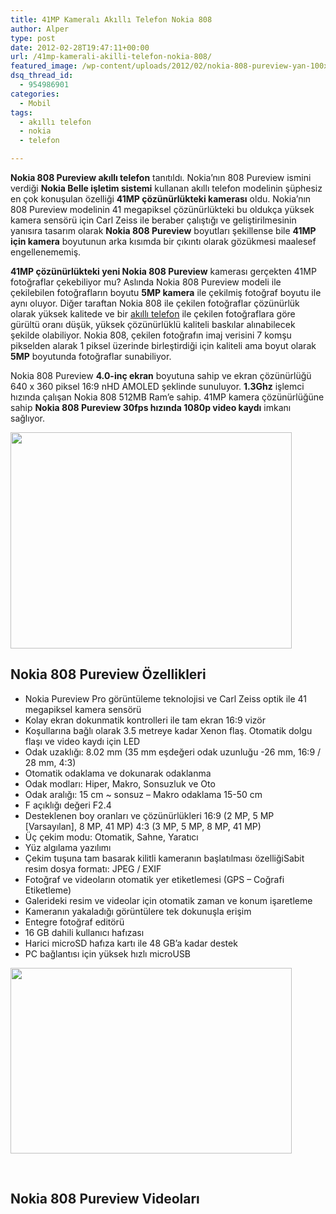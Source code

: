 ```yaml
---
title: 41MP Kameralı Akıllı Telefon Nokia 808
author: Alper
type: post
date: 2012-02-28T19:47:11+00:00
url: /41mp-kamerali-akilli-telefon-nokia-808/
featured_image: /wp-content/uploads/2012/02/nokia-808-pureview-yan-100x100.jpg
dsq_thread_id:
  - 954986901
categories:
  - Mobil
tags:
  - akıllı telefon
  - nokia
  - telefon

---
```

**Nokia 808 Pureview akıllı telefon** tanıtıldı. Nokia&#8217;nın 808 Pureview ismini verdiği **Nokia Belle işletim sistemi** kullanan akıllı telefon modelinin şüphesiz en çok konuşulan özelliği **41MP çözünürlükteki kamerası** oldu. Nokia&#8217;nın 808 Pureview modelinin 41 megapiksel çözünürlükteki bu oldukça yüksek kamera sensörü için Carl Zeiss ile beraber çalıştığı ve geliştirilmesinin yanısıra tasarım olarak **Nokia 808 Pureview** boyutları şekillense bile **41MP için kamera** boyutunun arka kısımda bir çıkıntı olarak gözükmesi maalesef engellenememiş.

**41MP çözünürlükteki yeni Nokia 808 Pureview** kamerası gerçekten 41MP fotoğraflar çekebiliyor mu? Aslında Nokia 808 Pureview modeli ile çekilebilen fotoğrafların boyutu **5MP kamera** ile çekilmiş fotoğraf boyutu ile aynı oluyor. Diğer taraftan Nokia 808 ile çekilen fotoğraflar çözünürlük olarak yüksek kalitede ve bir <a title="akıllı telefon" href="https://www.murekkep.org/etiket/akilli-telefon" target="_blank">akıllı telefon</a> ile çekilen fotoğraflara göre gürültü oranı düşük, yüksek çözünürlüklü kaliteli baskılar alınabilecek şekilde olabiliyor. Nokia 808, çekilen fotoğrafın imaj verisini 7 komşu pikselden alarak 1 piksel üzerinde birleştirdiği için kaliteli ama boyut olarak **5MP** boyutunda fotoğraflar sunabiliyor.

Nokia 808 Pureview **4.0-inç ekran** boyutuna sahip ve ekran çözünürlüğü 640 x 360 piksel 16:9 nHD AMOLED şeklinde sunuluyor. **1.3Ghz** işlemci hızında çalışan Nokia 808 512MB Ram&#8217;e sahip. 41MP kamera çözünürlüğüne sahip **Nokia 808 Pureview 30fps hızında 1080p video kaydı** imkanı sağlıyor.

<img class="aligncenter size-full wp-image-8022" title="nokia-808-pureview" src="https://www.murekkep.org/wp-content/uploads/2012/02/nokia-808-pureview.jpg" alt="" width="450" height="346" srcset="https://www.murekkep.org/wp-content/uploads/2012/02/nokia-808-pureview.jpg 450w, https://www.murekkep.org/wp-content/uploads/2012/02/nokia-808-pureview-400x307.jpg 400w, https://www.murekkep.org/wp-content/uploads/2012/02/nokia-808-pureview-50x38.jpg 50w, https://www.murekkep.org/wp-content/uploads/2012/02/nokia-808-pureview-162x125.jpg 162w" sizes="(max-width: 450px) 100vw, 450px" /> 

## Nokia 808 Pureview Özellikleri

  * Nokia Pureview Pro görüntüleme teknolojisi ve Carl Zeiss optik ile 41 megapiksel kamera sensörü
  * Kolay ekran dokunmatik kontrolleri ile tam ekran 16:9 vizör
  * Koşullarına bağlı olarak 3.5 metreye kadar Xenon flaş. Otomatik dolgu flaşı ve video kaydı için LED
  * Odak uzaklığı: 8.02 mm (35 mm eşdeğeri odak uzunluğu -26 mm, 16:9 / 28 mm, 4:3)
  * Otomatik odaklama ve dokunarak odaklanma
  * Odak modları: Hiper, Makro, Sonsuzluk ve Oto
  * Odak aralığı: 15 cm ~ sonsuz &#8211; Makro odaklama 15-50 cm
  * F açıklığı değeri F2.4
  * Desteklenen boy oranları ve çözünürlükleri 16:9 (2 MP, 5 MP [Varsayılan], 8 MP, 41 MP) 4:3 (3 MP, 5 MP, 8 MP, 41 MP)
  * Üç çekim modu: Otomatik, Sahne, Yaratıcı
  * Yüz algılama yazılımı
  * Çekim tuşuna tam basarak kilitli kameranın başlatılması özelliğiSabit resim dosya formatı: JPEG / EXIF
  * Fotoğraf ve videoların otomatik yer etiketlemesi (GPS &#8211; Coğrafi Etiketleme)
  * Galerideki resim ve videolar için otomatik zaman ve konum işaretleme
  * Kameranın yakaladığı görüntülere tek dokunuşla erişim
  * Entegre fotoğraf editörü
  * 16 GB dahili kullanıcı hafızası
  * Harici microSD hafıza kartı ile 48 GB&#8217;a kadar destek
  * PC bağlantısı için yüksek hızlı microUSB

<img class="aligncenter size-full wp-image-8024" title="nokia-808-pureview-yan" src="https://www.murekkep.org/wp-content/uploads/2012/02/nokia-808-pureview-yan.jpg" alt="" width="450" height="297" srcset="https://www.murekkep.org/wp-content/uploads/2012/02/nokia-808-pureview-yan.jpg 450w, https://www.murekkep.org/wp-content/uploads/2012/02/nokia-808-pureview-yan-400x264.jpg 400w, https://www.murekkep.org/wp-content/uploads/2012/02/nokia-808-pureview-yan-50x33.jpg 50w, https://www.murekkep.org/wp-content/uploads/2012/02/nokia-808-pureview-yan-189x125.jpg 189w" sizes="(max-width: 450px) 100vw, 450px" /> 

&nbsp;

## Nokia 808 Pureview Videoları